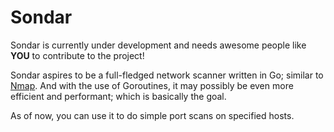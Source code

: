 # Sondar

Sondar is currently under development and needs awesome people like **YOU** to contribute to the project!

Sondar aspires to be a full-fledged network scanner written in Go; similar to [Nmap](https://github.com/nmap/nmap). And with the use of Goroutines, it may possibly be even more efficient and performant; which is basically the goal.

As of now, you can use it to do simple port scans on specified hosts.
